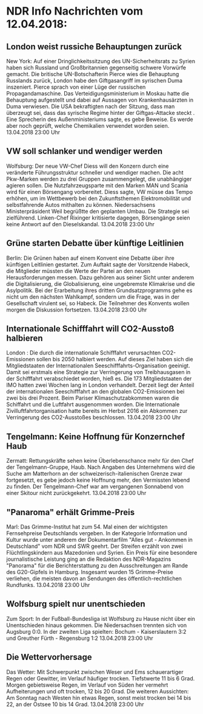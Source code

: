 # NDR Info Nachrichten vom 12.04.2018:


## London weist russiche Behauptungen zurück
New York: Auf einer Dringlichkeitssitzung des UN-Sicherheitsrats zu Syrien haben sich Russland und Großbritannien gegenseitig schwere Vorwürfe gemacht. Die britische UN-Botschafterin Pierce wies die Behauptung Russlands zurück, London habe den Giftgasangriff im syrischen Duma inszeniert. Pierce sprach von einer Lüge der russischen Propagandamaschine. Das Verteidigungsministerium in Moskau hatte die Behauptung aufgestellt und dabei auf Aussagen von Krankenhausärzten in Duma verwiesen. Die USA bekraftigten nach der Sitzung, dass man überzeugt sei, dass das syrische Regime hinter der Giftgas-Attacke steckt . Eine Sprecherin des Außenministeriums sagte, es gebe Beweise. Es werde aber noch geprüft, welche Chemikalien verwendet worden seien. 13.04.2018 23:00 Uhr 

## VW soll schlanker und wendiger werden
Wolfsburg: Der neue VW-Chef Diess will den Konzern durch eine veränderte Führungsstruktur schneller und wendiger machen. Die acht Pkw-Marken werden zu drei Gruppen zusammengelegt, die unabhängiger agieren sollen. Die Nutzfahrzeugsparte mit den Marken MAN und Scania wird für einen Börsengang vorbereitet. Diess sagte, VW müsse das Tempo erhöhen, um im Wettbewerb bei den Zukunftsthemen Elektromobilität und selbstfahrende Autos mithalten zu können. Niedersachsens Ministerpräsident Weil begrüßtte den geplanten Umbau. Die Strategie sei zielführend. Linken-Chef Rixinger kritisierte dagegen, Börsengänge seien keine Antwort auf den Dieselskandal. 13.04.2018 23:00 Uhr 

## Grüne starten Debatte über künftige Leitlinien
Berlin: Die Grünen haben auf einem Konvent eine Debatte über ihre künftigen Leitlinien gestartet. Zum Auftakt sagte der Vorsitzende Habeck, die Mitglieder müssten die Werte der Partei an den neuen Herausforderungen messen. Dazu gehören aus seiner Sicht unter anderem die Digitalisierung, die Globalisierung, eine ungebremste Klimakrise und die Asylpolitik. Bei der Erarbeitung ihres dritten Grundsatzprogramms gehe es nicht um den nächsten Wahlkampf, sondern um die Frage, was in der Gesellschaft virulent sei, so Habeck. Die Teilnehmer des Konvents wollen morgen die Diskussion fortsetzen. 13.04.2018 23:00 Uhr 

## Internationale Schifffahrt will CO2-Ausstoß halbieren
London : Die durch die internationale Schifffahrt verursachten CO2-Emissionen sollen bis 2050 halbiert werden. Auf dieses Ziel haben sich die Mitgliedstaaten der Internationalen Seeschifffahrts-Organisation geeinigt. Damit sei erstmals eine Strategie zur Verringerung von Treibhausgasen in der Schifffahrt verabschiedet worden, hieß es. Die 173 Mitgliedstaaten der IMO hatten zwei Wochen lang in London verhandelt. Derzeit liegt der Anteil der internationalen Seeschifffahrt an den globalen CO2-Emissionen bei zwei bis drei Prozent. Beim Pariser Klimaschutzabkommen waren die Schiffahrt und die Luftfahrt ausgenommen worden. Die Internationale Zivilluftfahrtorganisation hatte bereits im Herbst 2016 ein Abkommen zur Verringerung des CO2-Ausstoßes beschlossen. 13.04.2018 23:00 Uhr 

## Tengelmann: Keine Hoffnung für Konzernchef Haub
Zermatt:	Rettungskräfte sehen keine Überlebenschance mehr für den Chef der Tengelmann-Gruppe, Haub. Nach Angaben des Unternehmens wird die Suche am Matterhorn an der schweizerisch-italienischen Grenze zwar fortgesetzt, es gebe jedoch keine Hoffnung mehr, den Vermissten lebend zu finden. Der Tengelmann-Chef war am vergangenen Sonnabend von einer Skitour nicht zurückgekehrt. 13.04.2018 23:00 Uhr 

## "Panaroma" erhält Grimme-Preis
Marl: Das Grimme-Institut hat zum 54. Mal einen der wichtigsten Fernsehpreise Deutschlands vergeben. In der Kategorie Information und Kultur wurde unter anderem der Dokumentarfilm "Alles gut - Ankommen in Deutschland" vom NDR und SWR geehrt. Der Streifen erzählt von zwei Flüchtlingskindern aus Mazedonien und Syrien. Ein Preis für eine besondere journalistische Leistung ging an die Redaktion des NDR-Magazins "Panorama" für die Berichterstattung zu den Ausschreitungen am Rande des G20-Gipfels in Hamburg. Insgesamt wurden 15 Grimme-Preise verliehen, die meisten davon an Sendungen des öffentlich-rechtlichen Rundfunks. 13.04.2018 23:00 Uhr 

## Wolfsburg spielt nur unentschieden
Zum Sport: In der Fußball-Bundesliga ist Wolfsburg zu Hause nicht über ein Unentschieden hinaus gekommen. Die Niedersachsen trennten sich von Augsburg 0:0. In der zweiten Liga spielten:
Bochum - Kaiserslautern 3:2
und Greuther Fürth - Regensburg	1:2 13.04.2018 23:00 Uhr 

## Die Wettervorhersage
Das Wetter: Mit Schwerpunkt zwischen Weser und Ems schauerartiger Regen oder Gewitter, im Verlauf häufiger trocken. Tiefstwerte 11 bis 6 Grad. Morgen gebietsweise Regen, im Verlauf von Süden her vermehrt Aufheiterungen und oft trocken, 12 bis 20 Grad. Die weiteren Aussichten: Am Sonntag nach Westen hin etwas Regen, sonst meist trocken bei 14 bis 22, an der Ostsee 10 bis 14 Grad. 13.04.2018 23:00 Uhr 
